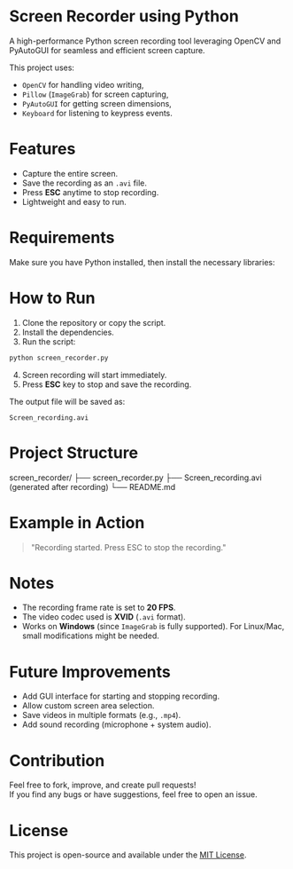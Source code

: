 # Screen Recorder using Python

A high-performance Python screen recording tool leveraging OpenCV and PyAutoGUI for seamless and efficient screen capture.

This project uses:
- `OpenCV` for handling video writing,
- `Pillow` (`ImageGrab`) for screen capturing,
- `PyAutoGUI` for getting screen dimensions,
- `Keyboard` for listening to keypress events.

# Features
- Capture the entire screen.
- Save the recording as an `.avi` file.
- Press **ESC** anytime to stop recording.
- Lightweight and easy to run.

# Requirements

Make sure you have Python installed, then install the necessary libraries:

# How to Run
1. Clone the repository or copy the script.
2. Install the dependencies.
3. Run the script:

```bash
python screen_recorder.py
```

4. Screen recording will start immediately.
5. Press **ESC** key to stop and save the recording.

The output file will be saved as:

```
Screen_recording.avi
```
# Project Structure

screen_recorder/
├── screen_recorder.py
├── Screen_recording.avi (generated after recording)
└── README.md


# Example in Action

> "Recording started. Press ESC to stop the recording."

# Notes

- The recording frame rate is set to **20 FPS**.
- The video codec used is **XVID** (`.avi` format).
- Works on **Windows** (since `ImageGrab` is fully supported). For Linux/Mac, small modifications might be needed.


# Future Improvements

- Add GUI interface for starting and stopping recording.
- Allow custom screen area selection.
- Save videos in multiple formats (e.g., `.mp4`).
- Add sound recording (microphone + system audio).

# Contribution

Feel free to fork, improve, and create pull requests!  
If you find any bugs or have suggestions, feel free to open an issue.

# License

This project is open-source and available under the [MIT License](LICENSE).


